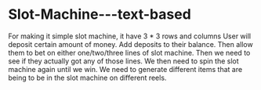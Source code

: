 # Slot-Machine---text-based

For making it simple slot machine, it have 3 * 3 rows and columns
User will deposit certain amount of money.
Add deposits to their balance.
Then allow them to bet on either one/two/three lines of slot machine.
Then we need to see if they actually got any of those lines.
We then need to spin the slot machine again until we win.
We need to generate different items that are being to be in the slot machine on different reels.

